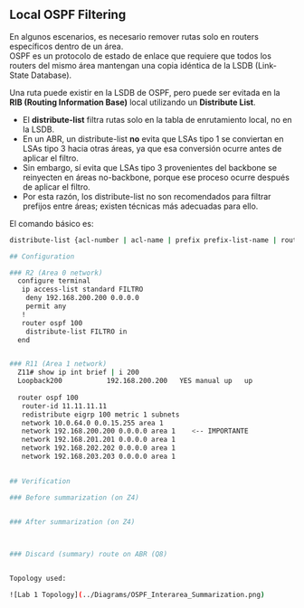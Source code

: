 ## Local OSPF Filtering

En algunos escenarios, es necesario remover rutas solo en routers específicos dentro de un área.  
OSPF es un protocolo de estado de enlace que requiere que todos los routers del mismo área mantengan una copia idéntica de la LSDB (Link-State Database).  

Una ruta puede existir en la LSDB de OSPF, pero puede ser evitada en la **RIB (Routing Information Base)** local utilizando un **Distribute List**.  

- El **distribute-list** filtra rutas solo en la tabla de enrutamiento local, no en la LSDB.  
- En un ABR, un distribute-list **no** evita que LSAs tipo 1 se conviertan en LSAs tipo 3 hacia otras áreas, ya que esa conversión ocurre antes de aplicar el filtro.  
- Sin embargo, sí evita que LSAs tipo 3 provenientes del backbone se reinyecten en áreas no-backbone, porque ese proceso ocurre después de aplicar el filtro.  
- Por esta razón, los distribute-list no son recomendados para filtrar prefijos entre áreas; existen técnicas más adecuadas para ello.  

El comando básico es:  

```bash
distribute-list {acl-number | acl-name | prefix prefix-list-name | route-map route-map-name} in
```
```bash
## Configuration

### R2 (Area 0 network)
  configure terminal
   ip access-list standard FILTRO
    deny 192.168.200.200 0.0.0.0
    permit any
   !
   router ospf 100
    distribute-list FILTRO in
  end


### R11 (Area 1 network)
  Z11# show ip int brief | i 200  
  Loopback200           192.168.200.200   YES manual up   up  
  
  router ospf 100  
   router-id 11.11.11.11  
   redistribute eigrp 100 metric 1 subnets  
   network 10.0.64.0 0.0.15.255 area 1  
   network 192.168.200.200 0.0.0.0 area 1    <-- IMPORTANTE
   network 192.168.201.201 0.0.0.0 area 1  
   network 192.168.202.202 0.0.0.0 area 1  
   network 192.168.203.203 0.0.0.0 area 1 
   

## Verification

### Before summarization (on Z4)


### After summarization (on Z4)
    


### Discard (summary) route on ABR (Q8)


Topology used:

![Lab 1 Topology](../Diagrams/OSPF_Interarea_Summarization.png)
